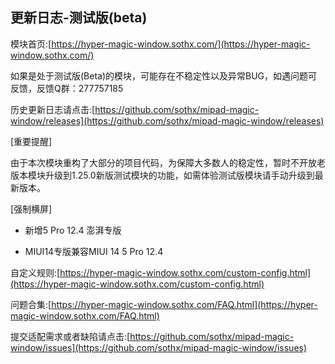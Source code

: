 ## 更新日志-测试版(beta)

模块首页:[https://hyper-magic-window.sothx.com/](https://hyper-magic-window.sothx.com/)

如果是处于测试版(Beta)的模块，可能存在不稳定性以及异常BUG，如遇问题可反馈，反馈Q群：277757185

历史更新日志请点击:[https://github.com/sothx/mipad-magic-window/releases](https://github.com/sothx/mipad-magic-window/releases)

[重要提醒]

由于本次模块重构了大部分的项目代码，为保障大多数人的稳定性，暂时不开放老版本模块升级到1.25.0新版测试模块的功能，如需体验测试版模块请手动升级到最新版本。

[强制横屏]

- 新增5 Pro 12.4 澎湃专版

- MIUI14专版兼容MIUI 14 5 Pro 12.4

自定义规则:[https://hyper-magic-window.sothx.com/custom-config.html](https://hyper-magic-window.sothx.com/custom-config.html)

问题合集:[https://hyper-magic-window.sothx.com/FAQ.html](https://hyper-magic-window.sothx.com/FAQ.html)

提交适配需求或者缺陷请点击:[https://github.com/sothx/mipad-magic-window/issues](https://github.com/sothx/mipad-magic-window/issues)
